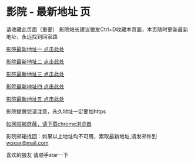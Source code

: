 # 影院 - 最新地址 页

请收藏此页面（重要）
影院站长建议狼友Ctrl+D收藏本页面，本页随时更新最新地址，永远找到回家路

[影院最新地址一 点击此处](https://jy5gbd.com/) 

[影院最新地址二 点击此处](https://ug5ges.com/) 

[影院最新地址三 点击此处](https://c5gezu.com/) 

[影院最新地址四 点击此处](https://ug5ges.com/) 

[影院最新地址五 点击此处](https://jy5gbd.com/) 

影院提醒您请注意，永久地址一定要加https

[如网站被屏蔽，请下载chrome浏览器](https://8xe23.com/chrome_93.0.4577.82.apk) 

影院邮箱找回：如果以上地址均不可用，索取最新地址,请发邮件到 woxsx@mail.com

喜欢的狼友 请顺手star一下
